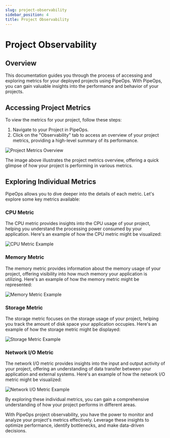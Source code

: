 ```yaml
---
slug: project-observability
sidebar_position: 4
title: Project Observability
---
```


# Project Observability

## Overview

This documentation guides you through the process of accessing and exploring metrics for your deployed projects using PipeOps. With PipeOps, you can gain valuable insights into the performance and behavior of your projects.

## Accessing Project Metrics

To view the metrics for your project, follow these steps:

1. Navigate to your Project in PipeOps.
2. Click on the "Observability" tab to access an overview of your project metrics, providing a high-level summary of its performance.

![Project Metrics Overview](https://pub-30c11acc143348fcae20835653c5514d.r2.dev//20/52/Overview_2x_98e26adb25.png)

The image above illustrates the project metrics overview, offering a quick glimpse of how your project is performing in various metrics.

## Exploring Individual Metrics

PipeOps allows you to dive deeper into the details of each metric. Let's explore some key metrics available:

### CPU Metric

The CPU metric provides insights into the CPU usage of your project, helping you understand the processing power consumed by your application. Here's an example of how the CPU metric might be visualized:

![CPU Metric Example](https://pub-30c11acc143348fcae20835653c5514d.r2.dev//20/52/CPU_2x_7db6c689e5.png)

### Memory Metric

The memory metric provides information about the memory usage of your project, offering visibility into how much memory your application is utilizing. Here's an example of how the memory metric might be represented:

![Memory Metric Example](https://pub-30c11acc143348fcae20835653c5514d.r2.dev//20/52/Memory_2x_0fe5412856.png)

### Storage Metric

The storage metric focuses on the storage usage of your project, helping you track the amount of disk space your application occupies. Here's an example of how the storage metric might be displayed:

![Storage Metric Example](https://pub-30c11acc143348fcae20835653c5514d.r2.dev//20/52/Storage_2x_1a82fbb2bd.png)

### Network I/O Metric

The network I/O metric provides insights into the input and output activity of your project, offering an understanding of data transfer between your application and external systems. Here's an example of how the network I/O metric might be visualized:

![Network I/O Metric Example](https://pub-30c11acc143348fcae20835653c5514d.r2.dev//20/52/O_2x_4f5e9e8158.png)

By exploring these individual metrics, you can gain a comprehensive understanding of how your project performs in different areas.

With PipeOps project observability, you have the power to monitor and analyze your project's metrics effectively. Leverage these insights to optimize performance, identify bottlenecks, and make data-driven decisions.
